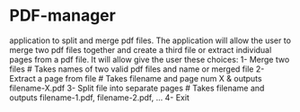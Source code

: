 # PDF-manager

application to split and merge pdf files. The application will allow the user to merge two pdf 
files together and create a third file or extract individual pages from a pdf file.
It will allow give the user these choices:
1- Merge two files # Takes names of two valid pdf files and name or merged file
2- Extract a page from file # Takes filename and page num X & outputs filename-X.pdf
3- Split file into separate pages # Takes filename and outputs filename-1.pdf, filename-2.pdf, … 
4- Exit
